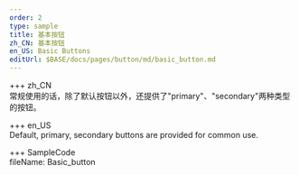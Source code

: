 ```yaml
---   
order: 2  
type: sample  
title: 基本按钮   
zh_CN: 基本按钮  
en_US: Basic Buttons
editUrl: $BASE/docs/pages/button/md/basic_button.md
---      
```


+++ zh_CN   
常规使用的话，除了默认按钮以外，还提供了"primary"、"secondary"两种类型的按钮。

+++ en_US   
Default, primary, secondary buttons are provided for common use.

+++ SampleCode  
fileName: Basic_button

